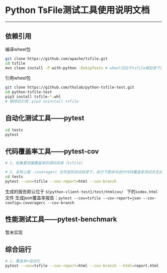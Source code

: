 # Python TsFile测试工具使用说明文档

----

## 依赖引用

编译wheel包

```bash
git clone https://github.com/apache/tsfile.git
cd tsfile
mvn clean install -P with-python -DskipTests # wheel包位于tsfile根目录下/python/dist中

```

引用wheel包

```bash
git clone https://github.com/thulab/python-tsfile-test.git
cd python-tsfile-test
pip3 install tsfile-*.whl
# 删除旧引用：pip3 uninstall tsfile
```

## 自动化测试工具——pytest

```bash
cd tests
pytest
```

## 代码覆盖率工具——pytest-cov

```bash
# 1、收集要测量覆盖率的源码目录（tsfile）

# 2、复制上面 .coveragerc 文件放到测试目录下，执行下面命令进行代码覆盖率测试并生成报告文件（已开启分支覆盖）
cd tests
pytest --cov=tsfile --cov-report=html --cov-branch
```

生成的报告默认位于 `${python-client-test}/test/htmlcov/ ` 下的`index.html` 文件
生成json覆盖率报告：`pytest --cov=tsfile --cov-report=json --cov-config=.coveragerc --cov-branch`

## 性能测试工具——pytest-benchmark

暂未实现

## 综合运行

```bash
# 1、覆盖率+自动化
pytest --cov=tsfile --cov-report=html --cov-branch --html=report.html
```
